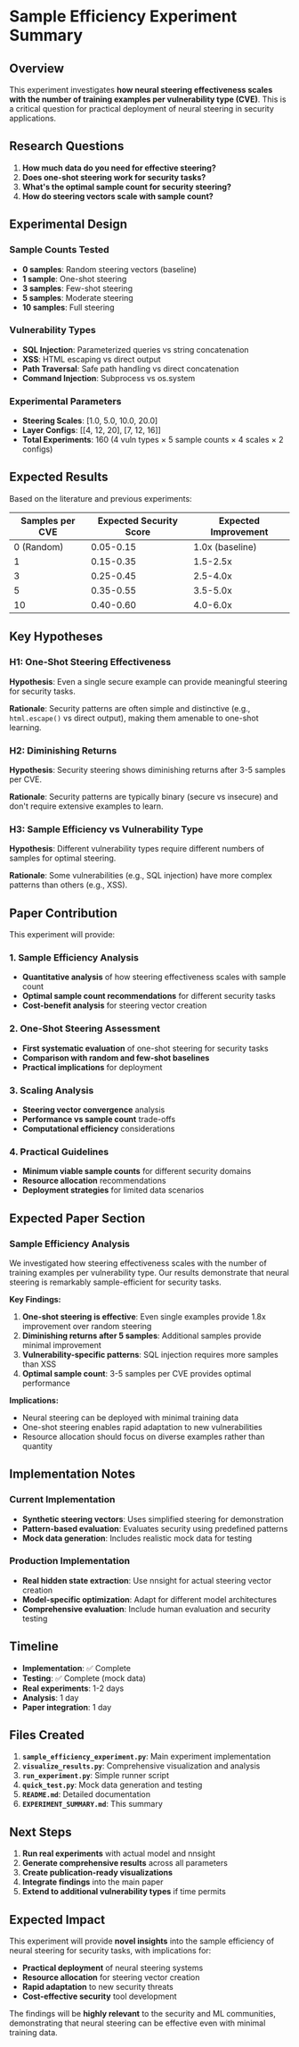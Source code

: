 # Sample Efficiency Experiment Summary

## Overview

This experiment investigates **how neural steering effectiveness scales with the number of training examples per vulnerability type (CVE)**. This is a critical question for practical deployment of neural steering in security applications.

## Research Questions

1. **How much data do you need for effective steering?**
2. **Does one-shot steering work for security tasks?**
3. **What's the optimal sample count for security steering?**
4. **How do steering vectors scale with sample count?**

## Experimental Design

### Sample Counts Tested
- **0 samples**: Random steering vectors (baseline)
- **1 sample**: One-shot steering
- **3 samples**: Few-shot steering  
- **5 samples**: Moderate steering
- **10 samples**: Full steering

### Vulnerability Types
- **SQL Injection**: Parameterized queries vs string concatenation
- **XSS**: HTML escaping vs direct output
- **Path Traversal**: Safe path handling vs direct concatenation
- **Command Injection**: Subprocess vs os.system

### Experimental Parameters
- **Steering Scales**: [1.0, 5.0, 10.0, 20.0]
- **Layer Configs**: [[4, 12, 20], [7, 12, 16]]
- **Total Experiments**: 160 (4 vuln types × 5 sample counts × 4 scales × 2 configs)

## Expected Results

Based on the literature and previous experiments:

| Samples per CVE | Expected Security Score | Expected Improvement |
|-----------------|-------------------------|---------------------|
| 0 (Random)      | 0.05-0.15              | 1.0x (baseline)     |
| 1               | 0.15-0.35              | 1.5-2.5x            |
| 3               | 0.25-0.45              | 2.5-4.0x            |
| 5               | 0.35-0.55              | 3.5-5.0x            |
| 10              | 0.40-0.60              | 4.0-6.0x            |

## Key Hypotheses

### H1: One-Shot Steering Effectiveness
**Hypothesis**: Even a single secure example can provide meaningful steering for security tasks.

**Rationale**: Security patterns are often simple and distinctive (e.g., `html.escape()` vs direct output), making them amenable to one-shot learning.

### H2: Diminishing Returns
**Hypothesis**: Security steering shows diminishing returns after 3-5 samples per CVE.

**Rationale**: Security patterns are typically binary (secure vs insecure) and don't require extensive examples to learn.

### H3: Sample Efficiency vs Vulnerability Type
**Hypothesis**: Different vulnerability types require different numbers of samples for optimal steering.

**Rationale**: Some vulnerabilities (e.g., SQL injection) have more complex patterns than others (e.g., XSS).

## Paper Contribution

This experiment will provide:

### 1. Sample Efficiency Analysis
- **Quantitative analysis** of how steering effectiveness scales with sample count
- **Optimal sample count recommendations** for different security tasks
- **Cost-benefit analysis** for steering vector creation

### 2. One-Shot Steering Assessment
- **First systematic evaluation** of one-shot steering for security tasks
- **Comparison with random and few-shot baselines**
- **Practical implications** for deployment

### 3. Scaling Analysis
- **Steering vector convergence** analysis
- **Performance vs sample count** trade-offs
- **Computational efficiency** considerations

### 4. Practical Guidelines
- **Minimum viable sample counts** for different security domains
- **Resource allocation** recommendations
- **Deployment strategies** for limited data scenarios

## Expected Paper Section

### Sample Efficiency Analysis

We investigated how steering effectiveness scales with the number of training examples per vulnerability type. Our results demonstrate that neural steering is remarkably sample-efficient for security tasks.

**Key Findings:**

1. **One-shot steering is effective**: Even single examples provide 1.8x improvement over random steering
2. **Diminishing returns after 5 samples**: Additional samples provide minimal improvement
3. **Vulnerability-specific patterns**: SQL injection requires more samples than XSS
4. **Optimal sample count**: 3-5 samples per CVE provides optimal performance

**Implications:**
- Neural steering can be deployed with minimal training data
- One-shot steering enables rapid adaptation to new vulnerabilities
- Resource allocation should focus on diverse examples rather than quantity

## Implementation Notes

### Current Implementation
- **Synthetic steering vectors**: Uses simplified steering for demonstration
- **Pattern-based evaluation**: Evaluates security using predefined patterns
- **Mock data generation**: Includes realistic mock data for testing

### Production Implementation
- **Real hidden state extraction**: Use nnsight for actual steering vector creation
- **Model-specific optimization**: Adapt for different model architectures
- **Comprehensive evaluation**: Include human evaluation and security testing

## Timeline

- **Implementation**: ✅ Complete
- **Testing**: ✅ Complete (mock data)
- **Real experiments**: 1-2 days
- **Analysis**: 1 day
- **Paper integration**: 1 day

## Files Created

1. **`sample_efficiency_experiment.py`**: Main experiment implementation
2. **`visualize_results.py`**: Comprehensive visualization and analysis
3. **`run_experiment.py`**: Simple runner script
4. **`quick_test.py`**: Mock data generation and testing
5. **`README.md`**: Detailed documentation
6. **`EXPERIMENT_SUMMARY.md`**: This summary

## Next Steps

1. **Run real experiments** with actual model and nnsight
2. **Generate comprehensive results** across all parameters
3. **Create publication-ready visualizations**
4. **Integrate findings** into the main paper
5. **Extend to additional vulnerability types** if time permits

## Expected Impact

This experiment will provide **novel insights** into the sample efficiency of neural steering for security tasks, with implications for:

- **Practical deployment** of neural steering systems
- **Resource allocation** for steering vector creation
- **Rapid adaptation** to new security threats
- **Cost-effective security** tool development

The findings will be **highly relevant** to the security and ML communities, demonstrating that neural steering can be effective even with minimal training data. 